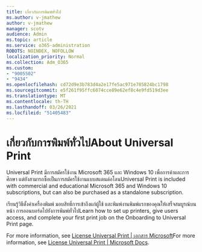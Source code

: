 ```yaml
---
title: เกี่ยวกับการพิมพ์ทั่วไป
ms.author: v-jmathew
author: v-jmathew
manager: scotv
audience: Admin
ms.topic: article
ms.service: o365-administration
ROBOTS: NOINDEX, NOFOLLOW
localization_priority: Normal
ms.collection: Adm_O365
ms.custom:
- "9005502"
- "9434"
ms.openlocfilehash: cd72d9e3b783d4a2e17fe5ac971e785824bc1798
ms.sourcegitcommit: e5f261f95ffc6074cce89e62ef8c4e9fd519d3ee
ms.translationtype: MT
ms.contentlocale: th-TH
ms.lasthandoff: 03/26/2021
ms.locfileid: "51405483"
---
```

# <a name="about-universal-print"></a><span data-ttu-id="5de54-102">เกี่ยวกับการพิมพ์ทั่วไป</span><span class="sxs-lookup"><span data-stu-id="5de54-102">About Universal Print</span></span>

<span data-ttu-id="5de54-103">Universal Print มีการสมัครใช้งาน Microsoft 365 และ Windows 10 เพื่อการค้าและการศึกษา แต่ยังสามารถซื้อเป็นการสมัครใช้งานแบบสแตนด์อโลน</span><span class="sxs-lookup"><span data-stu-id="5de54-103">Universal Print is included with commercial and educational Microsoft 365 and Windows 10 subscriptions, but can also be purchased as a standalone subscription.</span></span>

<span data-ttu-id="5de54-104">เรียนรู้วิธีตั้งค่าเครื่องพิมพ์ มอบสิทธิ์การเข้าถึงแก่ผู้ใช้ และพิมพ์งานพิมพ์แรกของคุณให้เสร็จสมบูรณ์บนหน้า การออนบอร์ดไปยังการพิมพ์ทั่วไป</span><span class="sxs-lookup"><span data-stu-id="5de54-104">Learn how to set up printers, give users access, and complete your first print job on the Onboarding to Universal Print page.</span></span>

<span data-ttu-id="5de54-105">For more information, see [License Universal Print | เอกสาร Microsoft](https://docs.microsoft.com/universal-print/fundamentals/universal-print-license)</span><span class="sxs-lookup"><span data-stu-id="5de54-105">For more information, see [License Universal Print | Microsoft Docs](https://docs.microsoft.com/universal-print/fundamentals/universal-print-license).</span></span>
